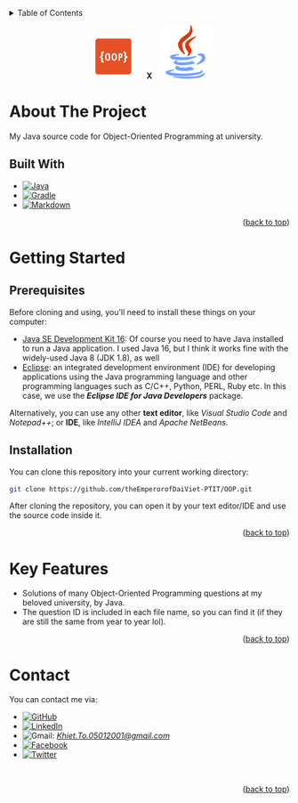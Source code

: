 <a name="readme-top"></a>
<!-- TABLE OF CONTENTS -->
<details>
  <summary>Table of Contents</summary>
  <ol>
    <li>
      <a href="#about-the-project">About The Project</a>
      <ul>
        <li><a href="#built-with">Built With</a></li>
      </ul>
    </li>
    <li>
      <a href="#getting-started">Getting Started</a>
      <ul>
        <li><a href="#prerequisites">Prerequisites</a></li>
        <li><a href="#installation">Installation</a></li>
      </ul>
    </li>
    <li><a href="#key-features">Key Features</li>
    <li><a href="#contact">Contact</a></li>
  </ol>
</details>

<p align="center">
    <img src="images\OOP.png" width="96">
    &nbsp; <strong>X</strong> &nbsp;
    <img src="images\java.png" width="96">
</p>

# About The Project
My Java source code for Object-Oriented Programming at university.

## Built With
* [![Java][Java-shield]][Java-url]
* [![Gradle][Gradle-shield]][Gradle-url]
* [![Markdown][Markdown-shield]][Markdown-url]

<p align="right">(<a href="#readme-top">back to top</a>)</p>

# Getting Started

## Prerequisites
Before cloning and using, you'll need to install these things on your computer:
* [Java SE Development Kit 16](https://www.oracle.com/java/technologies/javase/jdk16-archive-downloads.html): Of course you need to have Java installed to run a Java application. I used Java 16, but I think it works fine with the widely-used Java 8 (JDK 1.8), as well
* [Eclipse](https://www.eclipse.org/downloads/packages/release/2022-12/r/eclipse-ide-java-developers): an integrated development environment (IDE) for developing applications using the Java programming language and other programming languages such as C/C++, Python, PERL, Ruby etc. In this case, we use the <b><i>Eclipse IDE for Java Developers</i></b> package.

Alternatively, you can use any other <b>text editor</b>, like <i>Visual Studio Code</i> and <i>Notepad++</i>; or <b>IDE</b>, like <i>IntelliJ IDEA</i> and <i>Apache NetBeans</i>.

## Installation
You can clone this repository into your current working directory:
```sh
git clone https://github.com/theEmperorofDaiViet-PTIT/OOP.git
```
After cloning the repository, you can open it by your text editor/IDE and use the source code inside it.

<p align="right">(<a href="#readme-top">back to top</a>)</p>

# Key Features
* Solutions of many Object-Oriented Programming questions at my beloved university, by Java.
* The question ID is included in each file name, so you can find it (if they are still the same from year to year lol).

<p align="right">(<a href="#readme-top">back to top</a>)</p>

# Contact
You can contact me via:
* [![GitHub][GitHub-shield]][GitHub-url]
* [![LinkedIn][LinkedIn-shield]][LinkedIn-url]
* ![Gmail][Gmail-shield]:&nbsp;<i>Khiet.To.05012001@gmail.com</i>
* [![Facebook][Facebook-shield]][Facebook-url]
* [![Twitter][Twitter-shield]][Twitter-url]

<br/>
<p align="right">(<a href="#readme-top">back to top</a>)</p>

<!-- MARKDOWN LINKS & IMAGES -->
<!-- Tech stack -->
[Java-shield]: https://img.shields.io/badge/Java-ED8B00?style=for-the-badge&logo=java&logoColor=white
[Java-url]: https://www.java.com/
[Gradle-shield]: https://img.shields.io/badge/gradle-02303A?style=for-the-badge&logo=gradle&logoColor=white
[Gradle-url]: https://gradle.org/
[Markdown-shield]: https://img.shields.io/badge/Markdown-000000?style=for-the-badge&logo=markdown&logoColor=white
[Markdown-url]: https://www.markdownguide.org/

<!-- Contact -->
[GitHub-shield]: https://img.shields.io/badge/github-%23121011.svg?style=for-the-badge&logo=github&logoColor=white
[GitHub-url]: https://github.com/theEmperorofDaiViet
[LinkedIn-shield]: https://img.shields.io/badge/linkedin-%230077B5.svg?style=for-the-badge&logo=linkedin&logoColor=white
[LinkedIn-url]: https://www.linkedin.com/in/khiet-to/
[Gmail-shield]: https://img.shields.io/badge/Gmail-D14836?style=for-the-badge&logo=gmail&logoColor=white
[Facebook-shield]: https://img.shields.io/badge/Facebook-%231877F2.svg?style=for-the-badge&logo=Facebook&logoColor=white
[Facebook-url]: https://www.facebook.com/Khiet.To.Official/
[Twitter-shield]: https://img.shields.io/badge/Twitter-%231DA1F2.svg?style=for-the-badge&logo=Twitter&logoColor=white
[Twitter-url]: https://twitter.com/KhietTo